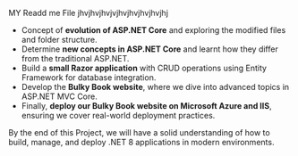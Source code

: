 MY Readd me File 
jhvjhvjhvjvjhvjhvjhvjhvjhj

- Concept of **evolution of ASP.NET Core** and exploring the modified files and folder structure.
- Determine **new concepts in ASP.NET Core** and learnt how they differ from the traditional ASP.NET.
- Build a **small Razor application** with CRUD operations using Entity Framework for database integration.
- Develop the **Bulky Book website**, where we dive into advanced topics in ASP.NET MVC Core.
- Finally, **deploy our Bulky Book website on Microsoft Azure and IIS**, ensuring we cover real-world deployment practices.

By the end of this Project, we will have a solid understanding of how to build, manage, and deploy .NET 8 applications in modern environments.
